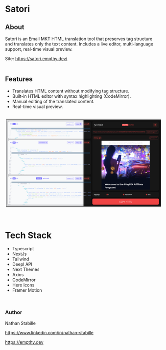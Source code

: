 # Satori

## About

Satori is an Email MKT HTML translation tool that preserves tag structure and translates only the text content.
Includes a live editor, multi-language support, real-time visual preview.

Site: https://satori.empthy.dev/
<br>
<br>



## Features

- Translates HTML content without modifying tag structure.
- Built-in HTML editor with syntax highlighting (CodeMirror).
- Manual editing of the translated content.
- Real-time visual preview.

<br>
<div style= "display: flex">
<img style="border: solid 1px; margin: 3px;" src="./public/github/screenshot.png">
</div>
<br>
<br>

# Tech Stack

- Typescript
- NextJs
- Tailwind
- Deepl API
- Next Themes
- Axios
- CodeMirror
- Hero Icons
- Framer Motion

<br>

### Author

Nathan Stabille

https://www.linkedin.com/in/nathan-stabille

https://empthy.dev
